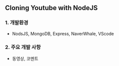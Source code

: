 ## Cloning Youtube with NodeJS

### 1. 개발환경

- NodsJS, MongoDB, Express, NaverWhale, VScode

### 2. 주요 개발 사항

- 동영상, 코멘트
